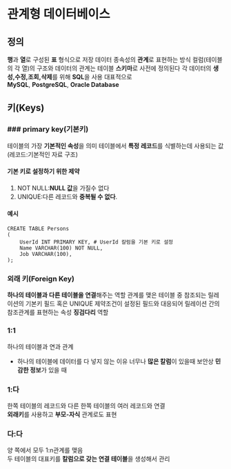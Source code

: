 # 관계형 데이터베이스
## 정의
**행**과 **열**로 구성된 **표** 형식으로 저장 데이터 종속성의 **관계**로 표현하는 방식
컬럼(테이블의 각 열)의 구조와 데이터의 관계는 테이블 **스키마**로 사전에 정의된다
각 데이터의 **생성,수정,조회,삭제**를 위해 **SQL**을 사용
대표적으로 **MySQL**, **PostgreSQL**, **Oracle Database**
## 키(Keys)
### ### primary key(기본키)
테이블의 가장 **기본적인 속성**을 의미
테이블에서 **특정 레코드**를 식별하는데 사용되는 값(레코드:기본적인 자료 구조)
#### 기본 키로 설정하기 위한 제약
1. NOT NULL:**NULL 값**을 가질수 없다
2. UNIQUE:다른 레코드와 **중복될 수 없다**.
#### 예시
```
CREATE TABLE Persons
(
    UserId INT PRIMARY KEY, # UserId 칼럼을 기본 키로 설정
    Name VARCHAR(100) NOT NULL,
    Job VARCHAR(100),
);
```
### 외래 키(Foreign Key)
**하나의 테이블과 다른 테이블을 연결**해주는 역할
관계를 맺은 테이블 중 참조되는 릴레이션의 기본키 필드 혹은 UNIQUE 제약조건이 설정된 필드와 대응되어 릴레이션 간의 참조관계를 표현하는 속성
**징검다리** 역할
### 1:1
하나의 테이블과 연과 관계
- 하나의 테이블에 데이터를 다 넣지 않는 이유
    너무나 **많은 칼럼**이 있을때
    보안상 **민감한 정보**가 있을 때
    

### 1:다
한쪽 테이블의 레코드와 다른 한쪽 테이블의 여러 레코드와 연결  
**외래키**를 사용하고 **부모-자식** 관계로도 표현  
### 다:다
양 쪽에서 모두 1:n관계를 맺음  
두 테이블의 대표키를 **칼럼으로 갖는 연결 테이블**을 생성해서 관리  
